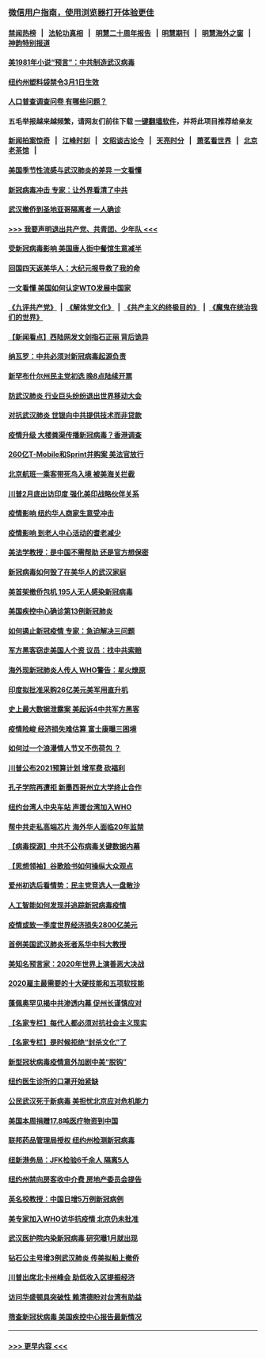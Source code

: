 ### [微信用户指南，使用浏览器打开体验更佳](https://github.com/gfw-breaker/banned-news1/blob/master/indexes/wechat-guide.md?t=0)
#### [禁闻热榜](热点新闻.md?t=0)  &nbsp;&nbsp;|&nbsp;&nbsp; [法轮功真相](https://github.com/gfw-breaker/truth/blob/master/README.md?t=0) &nbsp;&nbsp;|&nbsp;&nbsp; [明慧二十周年报告](https://github.com/gfw-breaker/mh-reports/blob/master/README.md?t=0) &nbsp;&nbsp;|&nbsp;&nbsp;[明慧期刊](https://github.com/gfw-breaker/mh-qikan) &nbsp;&nbsp;|&nbsp;&nbsp; [明慧海外之窗](https://github.com/gfw-breaker/mh-news/blob/master/README.md?t=0) &nbsp;&nbsp;|&nbsp;&nbsp; [神韵特别报道](https://github.com/gfw-breaker/mh-news/blob/master/shenyun.md?t=0)
#### [美1981年小说“预言”：中共制造武汉病毒](../pages/nsc412/n11863306.md?t=02122033) 
#### [纽约州塑料袋禁令3月1日生效](../pages/nsc412/n11862832.md?t=02122033) 
#### [人口普查调查问卷  有哪些问题？](../pages/nsc412/n11862808.md?t=02122033) 
#### 五毛举报越来越频繁，请网友们前往下载 [一键翻墙软件](https://github.com/gfw-breaker/ssr-accounts)，并将此项目推荐给亲友
#### [新闻拍案惊奇](https://github.com/gfw-breaker/banned-news1/blob/master/pages/link4.md) &nbsp;&nbsp;|&nbsp;&nbsp; [江峰时刻](https://github.com/gfw-breaker/banned-news1/blob/master/pages/link4.md) &nbsp;&nbsp;|&nbsp;&nbsp; [文昭谈古论今](https://github.com/gfw-breaker/banned-news1/blob/master/pages/link4.md) &nbsp;&nbsp;|&nbsp;&nbsp; [天亮时分](https://github.com/gfw-breaker/banned-news1/blob/master/pages/link4.md) &nbsp;&nbsp;|&nbsp;&nbsp; [萧茗看世界](https://github.com/gfw-breaker/banned-news1/blob/master/pages/link4.md) &nbsp;&nbsp;|&nbsp;&nbsp; [北京老茶馆](https://github.com/gfw-breaker/banned-news1/blob/master/pages/link4.md) &nbsp;&nbsp;|&nbsp;&nbsp; 
#### [美国季节性流感与武汉肺炎的差异 一文看懂](../pages/nsc412/n11862428.md?t=02122033) 
#### [新冠病毒冲击 专家：让外界看清了中共](../pages/nsc412/n11862280.md?t=02122033) 
#### [武汉撤侨到圣地亚哥隔离者 一人确诊](../pages/nsc412/n11862460.md?t=02122033) 
#### [>>> 我要声明退出共产党、共青团、少年队 <<<](https://github.com/begood0513/goodnews/blob/master/quit/letter.md) 
#### [受新冠病毒影响 美国唐人街中餐馆生意减半](../pages/nsc412/n11861940.md?t=02122033) 
#### [回国四天返美华人：大纪元报导救了我的命](../pages/nsc412/n11862181.md?t=02122033) 
#### [一文看懂 美国如何认定WTO发展中国家](../pages/nsc412/n11862051.md?t=02122033) 
#### [《九评共产党》](https://github.com/begood0513/9ping.md/blob/master/README.md) &nbsp;|&nbsp; [《解体党文化》](../../../../jtdwh.md/blob/master/README.md)  &nbsp;|&nbsp; [《共产主义的终极目的》](../../../../gczydzjmd.md/blob/master/README.md) &nbsp;|&nbsp; [《魔鬼在统治我们的世界》](../../../../mgztzwmdsj.md/blob/master/README.md) 
#### [【新闻看点】西陆网发文剑指石正丽 背后诡异](../pages/nsc412/n11861792.md?t=02122033) 
#### [纳瓦罗：中共必须对新冠病毒起源负责](../pages/nsc412/n11861810.md?t=02122033) 
#### [新罕布什尔州民主党初选 晚8点陆续开票](../pages/nsc412/n11861872.md?t=02122033) 
#### [防武汉肺炎 行业巨头纷纷退出世界移动大会](../pages/nsc412/n11861795.md?t=02122033) 
#### [对抗武汉肺炎 世银向中共提供技术而非贷款](../pages/nsc412/n11861652.md?t=02122033) 
#### [疫情升级 大楼粪渠传播新冠病毒？香港调查](../pages/nsc412/n11861556.md?t=02122033) 
#### [260亿T-Mobile和Sprint并购案 美法官放行](../pages/nsc412/n11861511.md?t=02122033) 
#### [北京航班一乘客带死鸟入境 被美海关拦截](../pages/nsc412/n11861317.md?t=02122033) 
#### [川普2月底出访印度 强化美印战略伙伴关系](../pages/nsc412/n11860557.md?t=02122033) 
#### [疫情影响  纽约华人商家生意受冲击](../pages/nsc412/n11860284.md?t=02122033) 
#### [疫情影响  到老人中心活动的耆老减少](../pages/nsc412/n11860199.md?t=02122033) 
#### [美法学教授：是中国不需帮助 还是官方想保密](../pages/nsc412/n11859492.md?t=02122033) 
#### [新冠病毒如何毁了在美华人的武汉家庭](../pages/nsc412/n11859524.md?t=02122033) 
#### [美首架撤侨包机 195人无人感染新冠病毒](../pages/nsc412/n11859908.md?t=02122033) 
#### [美国疾控中心确诊第13例新冠肺炎](../pages/nsc412/n11859966.md?t=02122033) 
#### [如何遏止新冠疫情 专家：急迫解决三问题](../pages/nsc412/n11859685.md?t=02122033) 
#### [军方黑客窃走美国人个资 议员：找中共索赔](../pages/nsc412/n11859371.md?t=02122033) 
#### [海外现新冠肺炎人传人 WHO警告：星火燎原](../pages/nsc412/n11859252.md?t=02122033) 
#### [印度拟批准采购26亿美元美军用直升机](../pages/nsc412/n11859143.md?t=02122033) 
#### [史上最大数据泄露案 美起诉4中共军方黑客](../pages/nsc412/n11859115.md?t=02122033) 
#### [疫情险峻 经济损失难估算 富士康曝三困境](../pages/nsc412/n11859120.md?t=02122033) 
#### [如何过一个浪漫情人节又不伤荷包 ？](../pages/nsc412/n11858969.md?t=02122033) 
#### [川普公布2021预算计划 增军费 砍福利](../pages/nsc412/n11859012.md?t=02122033) 
#### [孔子学院再遭拒 新墨西哥州立大学终止合作](../pages/nsc412/n11858661.md?t=02122033) 
#### [纽约台湾人中央车站  声援台湾加入WHO](../pages/nsc412/n11857757.md?t=02122033) 
#### [帮中共走私高端芯片 海外华人面临20年监禁](../pages/nsc412/n11855016.md?t=02122033) 
#### [【病毒探源】中共不公布病毒关键数据内幕](../pages/nsc412/n11856584.md?t=02122033) 
#### [【思想领袖】谷歌脸书如何操纵大众观点](../pages/nsc412/n11680874.md?t=02122033) 
#### [爱州初选后看情势：民主党竞选人一盘散沙](../pages/nsc412/n11856557.md?t=02122033) 
#### [人工智能如何发现并追踪新冠病毒疫情](../pages/nsc412/n11856398.md?t=02122033) 
#### [疫情或致一季度世界经济损失2800亿美元](../pages/nsc412/n11855639.md?t=02122033) 
#### [首例美国武汉肺炎死者系华中科大教授](../pages/nsc412/n11855500.md?t=02122033) 
#### [美知名预言家：2020年世界上演善恶大决战](../pages/nsc412/n11855418.md?t=02122033) 
#### [2020雇主最需要的十大硬技能和五项软技能](../pages/nsc412/n11850953.md?t=02122033) 
#### [蓬佩奥罕见揭中共渗透内幕 促州长谨慎应对](../pages/nsc412/n11854685.md?t=02122033) 
#### [【名家专栏】每代人都必须对抗社会主义现实](../pages/nsc412/n11831412.md?t=02122033) 
#### [【名家专栏】是时候拒绝“封杀文化”了](../pages/nsc412/n11814093.md?t=02122033) 
#### [新型冠状病毒疫情意外加剧中美“脱钩”](../pages/nsc412/n11854475.md?t=02122033) 
#### [纽约医生诊所的口罩开始紧缺](../pages/nsc412/n11853364.md?t=02122033) 
#### [公民武汉死于新病毒 美担忧北京应对危机能力](../pages/nsc412/n11854331.md?t=02122033) 
#### [美国本周捐赠17.8吨医疗物资到中国](../pages/nsc412/n11854269.md?t=02122033) 
#### [联邦药品管理局授权  纽约州检测新冠病毒](../pages/nsc412/n11853371.md?t=02122033) 
#### [纽新港务局：JFK检验6千余人  隔离5人](../pages/nsc412/n11853366.md?t=02122033) 
#### [纽约州禁向房客收中介费  房地产委员会提告](../pages/nsc412/n11853360.md?t=02122033) 
#### [英名校教授：中国日增5万例新冠病例](../pages/nsc412/n11854174.md?t=02122033) 
#### [美专家加入WHO访华抗疫情 北京仍未批准](../pages/nsc412/n11854043.md?t=02122033) 
#### [武汉医护院内染新冠病毒 研究曝1月就出现](../pages/nsc412/n11852928.md?t=02122033) 
#### [钻石公主号增3例武汉肺炎 传美拟船上撤侨](../pages/nsc412/n11853240.md?t=02122033) 
#### [川普出席北卡州峰会 助低收入区提振经济](../pages/nsc412/n11853232.md?t=02122033) 
#### [访问华盛顿具突破性 赖清德盼对台湾有助益](../pages/nsc412/n11853129.md?t=02122033) 
#### [筛查新冠状病毒 美国疾控中心报告最新情况](../pages/nsc412/n11853070.md?t=02122033) 

----
#### [ >>> 更早内容 <<< ](../indexes/nsc412-earlier.md)

